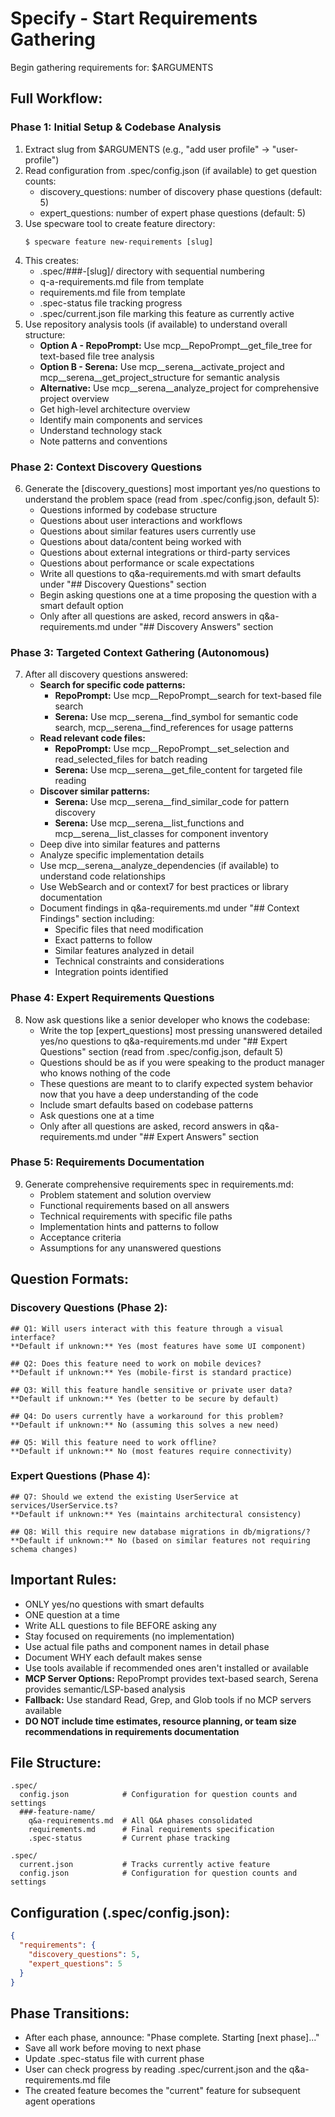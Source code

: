 # Specify - Start Requirements Gathering

Begin gathering requirements for: $ARGUMENTS

## Full Workflow:

### Phase 1: Initial Setup & Codebase Analysis
1. Extract slug from $ARGUMENTS (e.g., "add user profile" → "user-profile")
2. Read configuration from .spec/config.json (if available) to get question counts:
   - discovery_questions: number of discovery phase questions (default: 5)
   - expert_questions: number of expert phase questions (default: 5)
3. Use specware tool to create feature directory:
   ```
   $ specware feature new-requirements [slug]
   ```
4. This creates:
   - .spec/###-[slug]/ directory with sequential numbering
   - q-a-requirements.md file from template
   - requirements.md file from template
   - .spec-status file tracking progress
   - .spec/current.json file marking this feature as currently active
5. Use repository analysis tools (if available) to understand overall structure:
   - **Option A - RepoPrompt:** Use mcp__RepoPrompt__get_file_tree for text-based file tree analysis
   - **Option B - Serena:** Use mcp__serena__activate_project and mcp__serena__get_project_structure for semantic analysis
   - **Alternative:** Use mcp__serena__analyze_project for comprehensive project overview
   - Get high-level architecture overview
   - Identify main components and services
   - Understand technology stack
   - Note patterns and conventions

### Phase 2: Context Discovery Questions
6. Generate the [discovery_questions] most important yes/no questions to understand the problem space (read from .spec/config.json, default 5):
   - Questions informed by codebase structure
   - Questions about user interactions and workflows
   - Questions about similar features users currently use
   - Questions about data/content being worked with
   - Questions about external integrations or third-party services
   - Questions about performance or scale expectations
   - Write all questions to q&a-requirements.md with smart defaults under "## Discovery Questions" section
   - Begin asking questions one at a time proposing the question with a smart default option
   - Only after all questions are asked, record answers in q&a-requirements.md under "## Discovery Answers" section

### Phase 3: Targeted Context Gathering (Autonomous)
7. After all discovery questions answered:
   - **Search for specific code patterns:**
     - **RepoPrompt:** Use mcp__RepoPrompt__search for text-based file search
     - **Serena:** Use mcp__serena__find_symbol for semantic code search, mcp__serena__find_references for usage patterns
   - **Read relevant code files:**
     - **RepoPrompt:** Use mcp__RepoPrompt__set_selection and read_selected_files for batch reading
     - **Serena:** Use mcp__serena__get_file_content for targeted file reading
   - **Discover similar patterns:**
     - **Serena:** Use mcp__serena__find_similar_code for pattern discovery
     - **Serena:** Use mcp__serena__list_functions and mcp__serena__list_classes for component inventory
   - Deep dive into similar features and patterns
   - Analyze specific implementation details
   - Use mcp__serena__analyze_dependencies (if available) to understand code relationships
   - Use WebSearch and or context7 for best practices or library documentation
   - Document findings in q&a-requirements.md under "## Context Findings" section including:
     - Specific files that need modification
     - Exact patterns to follow
     - Similar features analyzed in detail
     - Technical constraints and considerations
     - Integration points identified

### Phase 4: Expert Requirements Questions
8. Now ask questions like a senior developer who knows the codebase:
   - Write the top [expert_questions] most pressing unanswered detailed yes/no questions to q&a-requirements.md under "## Expert Questions" section (read from .spec/config.json, default 5)
   - Questions should be as if you were speaking to the product manager who knows nothing of the code
   - These questions are meant to to clarify expected system behavior now that you have a deep understanding of the code
   - Include smart defaults based on codebase patterns
   - Ask questions one at a time
   - Only after all questions are asked, record answers in q&a-requirements.md under "## Expert Answers" section

### Phase 5: Requirements Documentation
9. Generate comprehensive requirements spec in requirements.md:
   - Problem statement and solution overview
   - Functional requirements based on all answers
   - Technical requirements with specific file paths
   - Implementation hints and patterns to follow
   - Acceptance criteria
   - Assumptions for any unanswered questions

## Question Formats:

### Discovery Questions (Phase 2):
```
## Q1: Will users interact with this feature through a visual interface?
**Default if unknown:** Yes (most features have some UI component)

## Q2: Does this feature need to work on mobile devices?
**Default if unknown:** Yes (mobile-first is standard practice)

## Q3: Will this feature handle sensitive or private user data?
**Default if unknown:** Yes (better to be secure by default)

## Q4: Do users currently have a workaround for this problem?
**Default if unknown:** No (assuming this solves a new need)

## Q5: Will this feature need to work offline?
**Default if unknown:** No (most features require connectivity)
```

### Expert Questions (Phase 4):
```
## Q7: Should we extend the existing UserService at services/UserService.ts?
**Default if unknown:** Yes (maintains architectural consistency)

## Q8: Will this require new database migrations in db/migrations/?
**Default if unknown:** No (based on similar features not requiring schema changes)
```

## Important Rules:
- ONLY yes/no questions with smart defaults
- ONE question at a time
- Write ALL questions to file BEFORE asking any
- Stay focused on requirements (no implementation)
- Use actual file paths and component names in detail phase
- Document WHY each default makes sense
- Use tools available if recommended ones aren't installed or available
- **MCP Server Options:** RepoPrompt provides text-based search, Serena provides semantic/LSP-based analysis
- **Fallback:** Use standard Read, Grep, and Glob tools if no MCP servers available
- **DO NOT include time estimates, resource planning, or team size recommendations in requirements documentation**

## File Structure:
```
.spec/
  config.json            # Configuration for question counts and settings
  ###-feature-name/
    q&a-requirements.md  # All Q&A phases consolidated
    requirements.md      # Final requirements specification
    .spec-status         # Current phase tracking

.spec/
  current.json           # Tracks currently active feature
  config.json            # Configuration for question counts and settings
```

## Configuration (.spec/config.json):
```json
{
  "requirements": {
    "discovery_questions": 5,
    "expert_questions": 5
  }
}
```

## Phase Transitions:
- After each phase, announce: "Phase complete. Starting [next phase]..."
- Save all work before moving to next phase
- Update .spec-status file with current phase
- User can check progress by reading .spec/current.json and the q&a-requirements.md file
- The created feature becomes the "current" feature for subsequent agent operations
